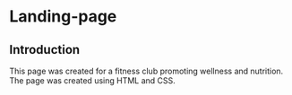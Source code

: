 # Landing-page

## Introduction
This page was created for a fitness club promoting wellness and nutrition. The page was created using HTML and CSS.